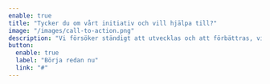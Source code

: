 ```yaml
---
enable: true
title: "Tycker du om vårt initiativ och vill hjälpa till?"
image: "/images/call-to-action.png"
description: "Vi försöker ständigt att utvecklas och att förbättras, vi gör detta för att kunna hjälpa till omvärlden."
button:
  enable: true
  label: "Börja redan nu"
  link: "#"
---
```


